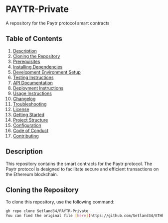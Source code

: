 # PAYTR-Private
A repository for the Paytr protocol smart contracts

## Table of Contents
1. [Description](#description)
2. [Cloning the Repository](#cloning-the-repository)
3. [Prerequisites](#prerequisites)
4. [Installing Dependencies](#installing-dependencies)
5. [Development Environment Setup](#development-environment-setup)
6. [Testing Instructions](#testing-instructions)
7. [API Documentation](#api-documentation)
8. [Deployment Instructions](#deployment-instructions)
9. [Usage Instructions](#usage-instructions)
10. [Changelog](#changelog)
11. [Troubleshooting](#troubleshooting)
12. [License](#license)
13. [Getting Started](#getting-started)
14. [Project Structure](#project-structure)
15. [Configuration](#configuration)
16. [Code of Conduct](#code-of-conduct)
17. [Contributing](#contributing)

## Description
This repository contains the smart contracts for the Paytr protocol. The Paytr protocol is designed to facilitate secure and efficient transactions on the Ethereum blockchain.

## Cloning the Repository
To clone this repository, use the following command:
```sh
gh repo clone Setland34/PAYTR-Private
You can find the original file [here](https://github.com/Setland34/ETHkey-Paytr-Protocol-1/blob/ac43e0e8f8c006741c84bc3e67b172fcff60946b/README.md).
